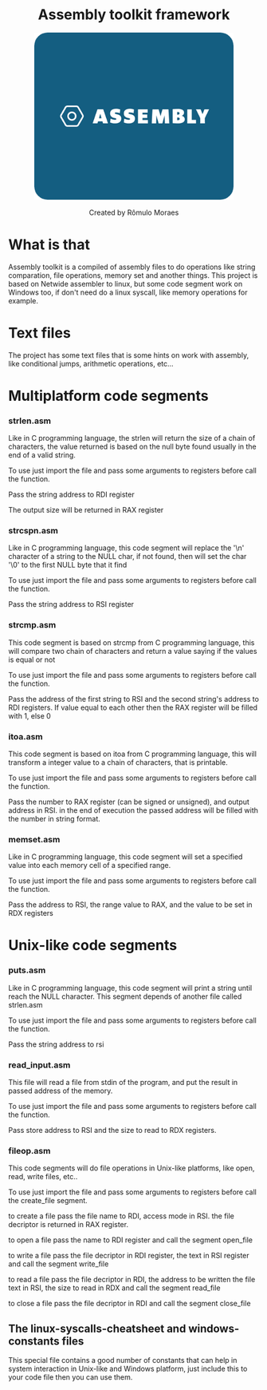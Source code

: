 <div align="center">
    <h1>Assembly toolkit framework</h1>    
    <img width="400px" src="./assets/AssemblyImage.png">
    <p>Created by Rômulo Moraes</p>
</div>

#

# What is that
Assembly toolkit is a compiled of assembly files to do operations like string comparation, file operations, memory set and another things. This project is based on Netwide assembler to linux, but some code segment work on Windows too, if don't need do a linux syscall, like memory operations for example.

# Text files
The project has some text files that is some hints on work with assembly, like conditional jumps, arithmetic operations, etc...

# Multiplatform code segments

### strlen.asm
Like in C programming language, the strlen will return the size of a chain of characters, the value returned is based on the null byte found usually in the end of a valid string.

To use just import the file and pass some arguments to registers before call the function.

Pass the string address to RDI register

The output size will be returned in RAX register

### strcspn.asm
Like in C programming language, this code segment will replace the '\n' character of a string to the NULL char, if not found, then will set the char '\0' to the first NULL byte that it find

To use just import the file and pass some arguments to registers before call the function.

Pass the string address to RSI register

### strcmp.asm
This code segment is based on strcmp from C programming language, this will compare two chain of characters and return a value saying if the values is equal or not

To use just import the file and pass some arguments to registers before call the function.

Pass the address of the first string to RSI and the second string's address to RDI registers. If value equal to each other then the RAX register will be filled with 1, else 0

### itoa.asm
This code segment is based on itoa from C programming language, this will transform a integer value to a chain of characters, that is printable.

To use just import the file and pass some arguments to registers before call the function.

Pass the number to RAX register (can be signed or unsigned), and output address in RSI. in the end of execution the passed address will be filled with the number in string format.

### memset.asm
Like in C programming language, this code segment will set a specified value into each memory cell of a specified range.

To use just import the file and pass some arguments to registers before call the function.

Pass the address to RSI, the range value to RAX, and the value to be set in RDX registers

# Unix-like code segments

### puts.asm
Like in C programming language, this code segment will print a string until reach the NULL character. This segment depends of another file called strlen.asm

To use just import the file and pass some arguments to registers before call the function.

Pass the string address to rsi

### read_input.asm
This file will read a file from stdin of the program, and put the result in passed address of the memory.

To use just import the file and pass some arguments to registers before call the function.

Pass store address to RSI and the size to read to RDX registers.

### fileop.asm
This code segments will do file operations in Unix-like platforms, like open, read, write files, etc..

To use just import the file and pass some arguments to registers before call the create_file segment.

to create a file pass the file name to RDI, access mode in RSI. the file decriptor is returned in RAX register.

to open a file pass the name to RDI register and call the segment open_file 

to write a file pass the file decriptor in RDI register, the text in RSI register and call the segment write_file

to read a file pass the file decriptor in RDI, the address to be written the file text in RSI, the size to read in RDX and call the segment read_file

to close a file pass the file decriptor in RDI and call the segment close_file

## The linux-syscalls-cheatsheet and windows-constants files
This special file contains a good number of constants that can help in system interaction in Unix-like and Windows platform, just include this to your code file then you can use them.
